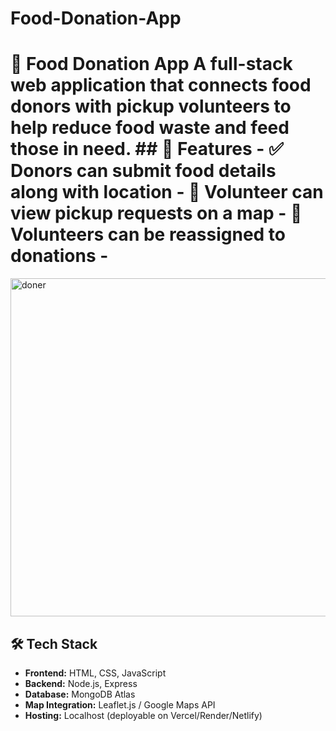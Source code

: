 # Food-Donation-App
# 🍱 Food Donation App  A full-stack web application that connects **food donors** with **pickup volunteers** to help reduce food waste and feed those in need.  ## 🚀 Features  - ✅ Donors can submit food details along with location - 📍 Volunteer can view pickup requests on a map - 🔁 Volunteers can be reassigned to donations -
<img width="1342" height="541" alt="doner" src="https://github.com/user-attachments/assets/eba00ce5-ee66-4e56-a484-3c0c4e1b0b79" />

## 🛠 Tech Stack

- **Frontend:** HTML, CSS, JavaScript  
- **Backend:** Node.js, Express  
- **Database:** MongoDB Atlas  
- **Map Integration:** Leaflet.js / Google Maps API  
- **Hosting:** Localhost (deployable on Vercel/Render/Netlify)
